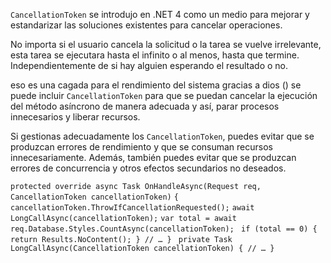`CancellationToken` se introdujo en .NET 4 como un medio para mejorar y estandarizar las soluciones existentes para cancelar operaciones.

No importa si el usuario cancela la solicitud o la tarea se vuelve irrelevante, esta tarea se ejecutara hasta el infinito o al menos, hasta que termine. Independientemente de si hay alguien esperando el resultado o no.

eso es una cagada para el rendimiento del sistema
gracias a dios () se puede incluir `CancellationToken` para que se puedan cancelar la ejecución del método asíncrono de manera adecuada y así, parar procesos innecesarios y liberar recursos.

Si gestionas adecuadamente los ``CancellationToken``, puedes evitar que se produzcan errores de rendimiento y que se consuman recursos innecesariamente. Además, también puedes evitar que se produzcan errores de concurrencia y otros efectos secundarios no deseados.


`protected override async Task OnHandleAsync(Request req, CancellationToken cancellationToken)`
`{ cancellationToken.ThrowIfCancellationRequested();`
``await LongCallAsync(cancellationToken);``
``var total = await req.Database.Styles.CountAsync(cancellationToken); ``
	``if (total == 0) { return Results.NoContent(); } // … } ``
		``private Task LongCallAsync(CancellationToken cancellationToken) { // … }``



